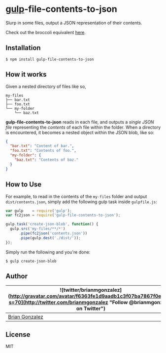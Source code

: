 
[gulp](http://gulpjs.com/)-file-contents-to-json
================================================

Slurp in some files, output a JSON representation of their contents.

Check out the broccoli equivalent [here](https://github.com/briangonzalez/broccoli-file-contents-to-json).

Installation
------------

```shell
$ npm install gulp-file-contents-to-json
```


How it works
------------

Given a nested directory of files like so,

```
my-files
├── bar.txt
├── foo.txt
└── my-folder
    └── baz.txt
```

**gulp-file-contents-to-json** reads in each file, and outputs a _single JSON file_ representing the _contents_ of each file within the folder. When a directory is encountered, it becomes a nested object within the JSON blob, like so:

```json
{
  "bar.txt": "Content of bar.",
  "foo.txt": "Contents of foo.",
  "my-folder": {
    "baz.txt": "Contents of baz."
  }
}
```

How to Use
----------

For example, to read in the contents of the `my-files` folder and output `dist/contents.json`, simply add the following gulp task inside `gulpfile.js`:

```javascript
var gulp    = require('gulp');
var fc2json = require('gulp-file-contents-to-json');

gulp.task('create-json-blob', function() {
  gulp.src('my-files/**/*')
      .pipe(fc2json('contents.json'))
      .pipe(gulp.dest('./dist/'));
});
```

Simply run the following and you're done:

```shell
$ gulp create-json-blob
```

Author
----------
| ![twitter/brianmgonzalez](http://gravatar.com/avatar/f6363fe1d9aadb1c3f07ba7867f0e854?s=70](http://twitter.com/brianmgonzalez "Follow @brianmgonzalez on Twitter") |
|---|
| [Brian Gonzalez](http://briangonzalez.org) |


License
--------

MIT

